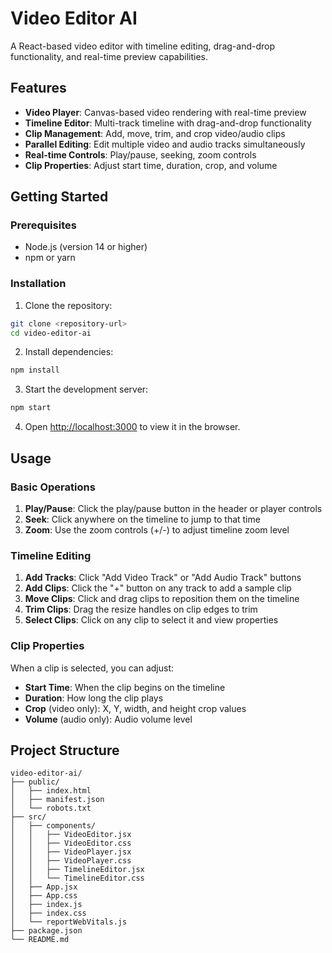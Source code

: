 # Video Editor AI

A React-based video editor with timeline editing, drag-and-drop functionality, and real-time preview capabilities.

## Features

-   **Video Player**: Canvas-based video rendering with real-time preview
-   **Timeline Editor**: Multi-track timeline with drag-and-drop functionality
-   **Clip Management**: Add, move, trim, and crop video/audio clips
-   **Parallel Editing**: Edit multiple video and audio tracks simultaneously
-   **Real-time Controls**: Play/pause, seeking, zoom controls
-   **Clip Properties**: Adjust start time, duration, crop, and volume

## Getting Started

### Prerequisites

-   Node.js (version 14 or higher)
-   npm or yarn

### Installation

1. Clone the repository:

```bash
git clone <repository-url>
cd video-editor-ai
```

2. Install dependencies:

```bash
npm install
```

3. Start the development server:

```bash
npm start
```

4. Open [http://localhost:3000](http://localhost:3000) to view it in the browser.

## Usage

### Basic Operations

1. **Play/Pause**: Click the play/pause button in the header or player controls
2. **Seek**: Click anywhere on the timeline to jump to that time
3. **Zoom**: Use the zoom controls (+/-) to adjust timeline zoom level

### Timeline Editing

1. **Add Tracks**: Click "Add Video Track" or "Add Audio Track" buttons
2. **Add Clips**: Click the "+" button on any track to add a sample clip
3. **Move Clips**: Click and drag clips to reposition them on the timeline
4. **Trim Clips**: Drag the resize handles on clip edges to trim
5. **Select Clips**: Click on any clip to select it and view properties

### Clip Properties

When a clip is selected, you can adjust:

-   **Start Time**: When the clip begins on the timeline
-   **Duration**: How long the clip plays
-   **Crop** (video only): X, Y, width, and height crop values
-   **Volume** (audio only): Audio volume level

## Project Structure

```
video-editor-ai/
├── public/
│   ├── index.html
│   ├── manifest.json
│   └── robots.txt
├── src/
│   ├── components/
│   │   ├── VideoEditor.jsx
│   │   ├── VideoEditor.css
│   │   ├── VideoPlayer.jsx
│   │   ├── VideoPlayer.css
│   │   ├── TimelineEditor.jsx
│   │   └── TimelineEditor.css
│   ├── App.jsx
│   ├── App.css
│   ├── index.js
│   ├── index.css
│   └── reportWebVitals.js
├── package.json
└── README.md
```
